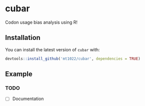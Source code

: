 
# cubar

<!-- badges: start -->
<!-- badges: end -->

Codon usage bias analysis using R!

## Installation

You can install the latest version of `cubar` with:

``` r
devtools::install_github('mt1022/cubar', dependencies = TRUE)
```

## Example



### TODO
- [ ] Documentation
